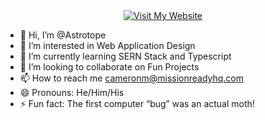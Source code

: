 <div align="center">
  <a href="https://astrotope.org">
    <img src="https://img.shields.io/badge/Visit%20My%20Website-0078D4?style=flat-square" alt="Visit My Website">
  </a>
</div>


- 👋 Hi, I’m @Astrotope
- 👀 I’m interested in Web Application Design
- 🌱 I’m currently learning SERN Stack and Typescript
- 💞️ I’m looking to collaborate on Fun Projects
- 📫 How to reach me cameronm@missionreadyhq.com
- 😄 Pronouns: He/Him/His
- ⚡ Fun fact: The first computer “bug” was an actual moth!

<!---
Astrotope/Astrotope is a ✨ special ✨ repository because its `README.md` (this file) appears on your GitHub profile.
You can click the Preview link to take a look at your changes.
--->
